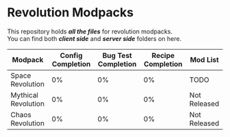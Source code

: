 # Revolution Modpacks
This repository holds _**all the files**_ for revolution modpacks.\
You can find both _**client side**_ and _**server side**_ folders on here.

Modpack | Config Completion | Bug Test Completion | Recipe Completion | Mod List
------- | ----------------- | ------------------- | ----------------- | --------
Space Revolution | 0% | 0% | 0% | TODO
Mythical Revolution | 0% | 0% | 0% | Not Released
Chaos Revolution | 0% | 0% | 0% | Not Released
